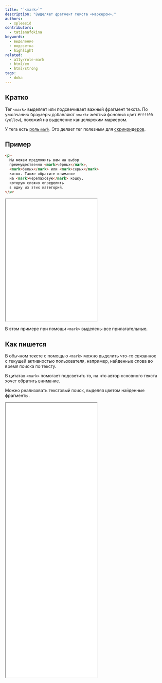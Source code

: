 ```yaml
---
title: "`<mark>`"
description: "Выделяет фрагмент текста «маркером»."
authors:
  - xpleesid
contributors:
  - tatianafokina
keywords:
  - выделение
  - подсветка
  - highlight
related:
  - a11y/role-mark
  - html/em
  - html/strong
tags:
  - doka
---
```


## Кратко

Тег `<mark>` выделяет или подсвечивает важный фрагмент текста. По умолчанию браузеры добавляют `<mark>` жёлтый фоновый цвет `#ffff00` (`yellow`), похожий на выделение канцелярским маркером.

У тега есть [роль `mark`](/a11y/role-mark/). Это делает тег полезным для [скринридеров](/a11y/screenreaders/).

## Пример

```html
<p>
  Мы можем предложить вам на выбор
  преимущественно <mark>чёрных</mark>,
  <mark>белых</mark> или <mark>серых</mark>
  котов. Также обратите внимание
  на <mark>черепаховую</mark> кошку,
  которую сложно определить
  в одну из этих категорий.
</p>
```

<iframe title="Базовый пример" src="demos/basic/" height="400"></iframe>

В этом примере при помощи `<mark>` выделены все прилагательные.

## Как пишется

В обычном тексте с помощью `<mark>` можно выделить что-то связанное с текущей активностью пользователя, например, найденные слова во время поиска по тексту.

В цитатах `<mark>` помогает подсветить то, на что автор основного текста хочет обратить внимание.

Можно реализовать текстовый поиск, выделяя цветом найденные фрагменты.

<iframe title="Текстовый поиск" src="demos/search/" height="900"></iframe>
